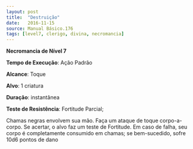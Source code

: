 ```yaml
---
layout: post
title:  "Destruição"
date:   2016-11-15
source: Manual Básico.176
tags: [level7, clerigo, divina, necromancia]
---
```


**Necromancia de Nível 7**

**Tempo de Execução**: Ação Padrão

**Alcance**: Toque

**Alvo**: 1 criatura

**Duração**: instantânea

**Teste de Resistência**: Fortitude Parcial;

Chamas negras envolvem sua mão.
Faça um ataque de toque corpo-a-corpo. Se acertar, o alvo faz um teste de Fortitude. 
Em caso de falha, seu corpo é completamente consumido em chamas; se bem-sucedido, sofre 10d6 pontos de dano